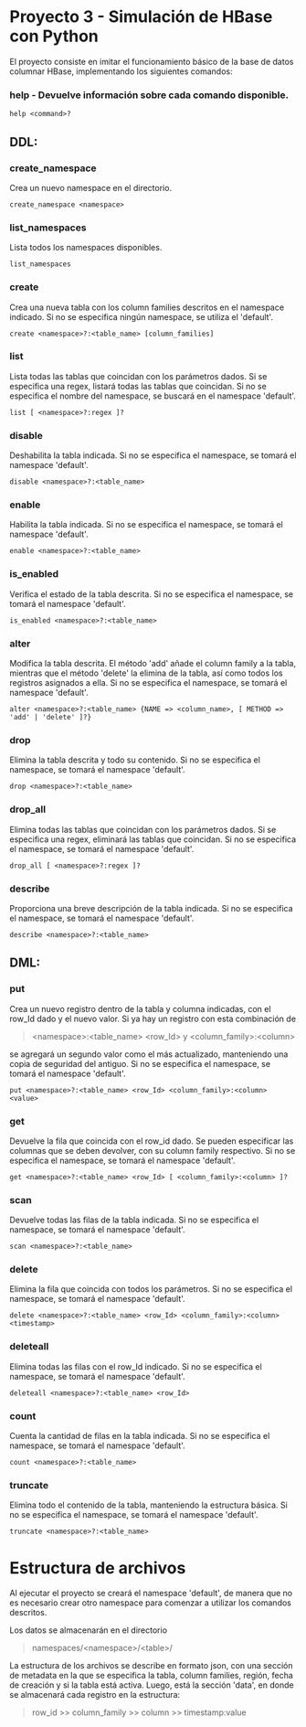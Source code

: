 # Proyecto 3 - Simulación de HBase con Python

El proyecto consiste en imitar el funcionamiento básico de la base de datos columnar HBase, implementando los siguientes comandos:

### help - Devuelve información sobre cada comando disponible.
```
help <command>?
```

## DDL:
### create_namespace
Crea un nuevo namespace en el directorio.
```
create_namespace <namespace>
```
### list_namespaces
Lista todos los namespaces disponibles.
```
list_namespaces
```
### create
 Crea una nueva tabla con los column families descritos en el namespace indicado. Si no se especifica ningún namespace, se utiliza el 'default'.
```
create <namespace>?:<table_name> [column_families]
```
### list
Lista todas las tablas que coincidan con los parámetros dados. Si se especifica una regex, listará todas las tablas que coincidan. Si no se especifica el nombre del namespace, se buscará en el namespace 'default'.
```
list [ <namespace>?:regex ]?
```
### disable
Deshabilita la tabla indicada. Si no se especifica el namespace, se tomará el namespace 'default'.
```
disable <namespace>?:<table_name>
```
### enable
Habilita la tabla indicada. Si no se especifica el namespace, se tomará el namespace 'default'.
```
enable <namespace>?:<table_name>
```
### is_enabled
Verifica el estado de la tabla descrita. Si no se especifica el namespace, se tomará el namespace 'default'.
```
is_enabled <namespace>?:<table_name>
```
### alter
Modifica la tabla descrita. El método 'add' añade el column family a la tabla, mientras que el método 'delete' la elimina de la tabla, así como todos los registros asignados a ella. Si no se especifica el namespace, se tomará el namespace 'default'.
```
alter <namespace>?:<table_name> {NAME => <column_name>, [ METHOD => 'add' | 'delete' ]?}
```
### drop
Elimina la tabla descrita y todo su contenido. Si no se especifica el namespace, se tomará el namespace 'default'.
```
drop <namespace>?:<table_name>
```
### drop_all
Elimina todas las tablas que coincidan con los parámetros dados. Si se especifica una regex, eliminará las tablas que coincidan. Si no se especifica el namespace, se tomará el namespace 'default'.
```
drop_all [ <namespace>?:regex ]?
```
### describe
Proporciona una breve descripción de la tabla indicada. Si no se especifica el namespace, se tomará el namespace 'default'.
```
describe <namespace>?:<table_name>
```

## DML:
### put
Crea un nuevo registro dentro de la tabla y columna indicadas, con el row_Id dado y el nuevo valor. Si ya hay un registro con esta combinación de
> <namespace\>:<table_name\> <row_Id\> y <column_family\>:<column\>

se agregará un segundo valor como el más actualizado, manteniendo una copia de seguridad del antiguo. Si no se especifica el namespace, se tomará el namespace 'default'.
```
put <namespace>?:<table_name> <row_Id> <column_family>:<column> <value>
```
### get
Devuelve la fila que coincida con el row_id dado. Se pueden especificar las columnas que se deben devolver, con su column family respectivo. Si no se especifica el namespace, se tomará el namespace 'default'.
```
get <namespace>?:<table_name> <row_Id> [ <column_family>:<column> ]?
```
### scan
Devuelve todas las filas de la tabla indicada. Si no se especifica el namespace, se tomará el namespace 'default'.
```
scan <namespace>?:<table_name>
```
### delete
Elimina la fila que coincida con todos los parámetros. Si no se especifica el namespace, se tomará el namespace 'default'.
```
delete <namespace>?:<table_name> <row_Id> <column_family>:<column> <timestamp>
```
### deleteall
Elimina todas las filas con el row_Id indicado. Si no se especifica el namespace, se tomará el namespace 'default'.
```
deleteall <namespace>?:<table_name> <row_Id>
```
### count
Cuenta la cantidad de filas en la tabla indicada. Si no se especifica el namespace, se tomará el namespace 'default'.
```
count <namespace>?:<table_name>
```
### truncate
Elimina todo el contenido de la tabla, manteniendo la estructura básica. Si no se especifica el namespace, se tomará el namespace 'default'.
```
truncate <namespace>?:<table_name>
```

# Estructura de archivos
Al ejecutar el proyecto se creará el namespace 'default', de manera que no es necesario crear otro namespace para comenzar a utilizar los comandos descritos.

Los datos se almacenarán en el directorio
> namespaces/<namespace\>/<table\>/

La estructura de los archivos se describe en formato json, con una sección de metadata en la que se especifica la tabla, column families, región, fecha de creación y si la tabla está activa. Luego, está la sección 'data', en donde se almacenará cada registro en la estructura:
> row_id >> column_family >> column >> timestamp:value